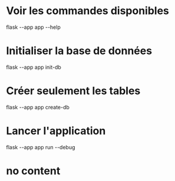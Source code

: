 # Voir les commandes disponibles
flask --app app --help

# Initialiser la base de données
flask --app app init-db

# Créer seulement les tables
flask --app app create-db

# Lancer l'application
flask --app app run --debug

# no content